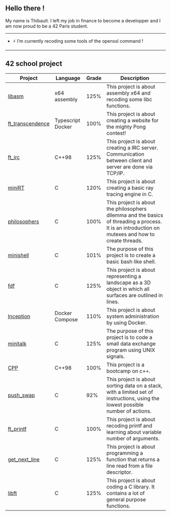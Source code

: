 ## Hello there !

My name is Thibault. I left my job in finance to become a developper and I am now proud to be a 42 Paris student. 

---
- ⚡ I’m currently recoding some tools of the openssl command !
---
## 42 school project

| Project  |Language| Grade          | Description|
| -------- |--------| -------------- |------------|
|[libasm](https://github.com/Noulens/libasm)|x64 assembly|125%|This project is about assembly x64 and recoding some libc functions.
|[ft_transcendence](https://github.com/Noulens/ft_transcendence)|Typescript Docker|100%|This project is about creating a website for the mighty Pong contest!
|[ft_irc](https://github.com/Noulens/ft_irc "ft_irc")|C++98|125%|This project is about creating a IRC server. Communication between client and server are done via TCP/IP.
|[miniRT](https://github.com/Noulens/miniRT "miniRT")|C|120%|This project is about creating a basic ray tracing engine in C.
|[philosophers](https://github.com/Noulens/philosophers "philosophers")|C|100%|This project is about the philosophers dilemma and the basics of threading a process. It is an introduction on mutexes and how to create threads.
|[minishell](https://github.com/Noulens/minishell "minishell") |C|101%|The purpose of this project is to create a basic bash like shell.
|[fdf](https://github.com/Noulens/FdF "fdf") |C| 125% | This project is about representing a landscape as a 3D object in which all surfaces are outlined in lines.
|[Inception](https://github.com/Noulens/Inception "Inception") |Docker Compose| 110% |This project is about system administration by using Docker.
|[minitalk](https://github.com/Noulens/minitalk "minitalk") |C| 125% |The purpose of this project is to code a small data exchange program using UNIX signals.
|[CPP](https://github.com/Noulens/CPP_Modules "CPP")|C++98|100%|This project is a bootcamp on c++.
|[push_swap](https://github.com/Noulens/push_swap "push_swap") |C| 92% | This project is about sorting data on a stack, with a limited set of instructions, using the lowest possible number of actions.
|[ft_printf](https://github.com/Noulens/ft_printf "ft_printf") |C| 100%           | This project is about recoding printf and learning about variable number of arguments.
|[get_next_line](https://github.com/Noulens/get_next_line "GNL") |C| 125% | This project is about programming a function that returns a line read from a file descriptor.
|[libft](https://github.com/Noulens/libft "libft")    |C| 125%           | This project is about coding a C library. It contains a lot of general purpose functions.


<!--
**Noulens/Noulens** is a ✨ _special_ ✨ repository because its `README.md` (this file) appears on your GitHub profile.

Here are some ideas to get you started:

- 🔭 I’m currently working on ...
- 🌱 I’m currently learning ...
- 👯 I’m looking to collaborate on ...
- 🤔 I’m looking for help with ...
- 💬 Ask me about ...
- 📫 How to reach me: ...
- ⚡ Fun fact: ...
-->
